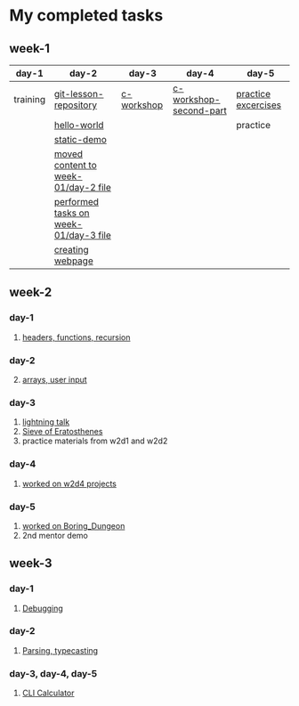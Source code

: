 # My completed tasks

## week-1

day-1 |  day-2 | day-3 |day-4 | day-5
----------|----------|--------|---|---
 training | [git-lesson-repository](https://github.com/marsaltamas/git-lesson-repository) | [c-workshop](https://github.com/greenfox-academy/marsaltamas/tree/master/week-01/day-3/c-workshop) | [c-workshop-second-part](https://github.com/greenfox-academy/marsaltamas/tree/master/week-01/day-4/c-workshop-2) | [practice excercises](https://github.com/greenfox-academy/marsaltamas/tree/master/week-01/day-5) 
	 | [hello-world](https://github.com/marsaltamas/hello-world) | | |practice
	 | [static-demo](https://github.com/marsaltamas/static-demo)| | |
	 | [moved content to week-01/day-2 file](https://github.com/greenfox-academy/marsaltamas/tree/master/week-01/day-2) | | | 
 	| [performed tasks on week-01/day-3 file](https://github.com/greenfox-academy/marsaltamas/tree/master/week-01/day-3) | | | 
 	| [creating webpage](https://github.com/marsaltamas/marsaltamas.github.io) | | | 

## week-2

### day-1

1. [headers, functions, recursion](https://github.com/greenfox-academy/marsaltamas/tree/master/week-02/day-1)

### day-2

2. [arrays, user input](https://github.com/greenfox-academy/marsaltamas/tree/master/week-02/day-2)

### day-3

1. [lightning talk](https://github.com/greenfox-academy/marsaltamas/tree/master/week-02/day-3)
2. [Sieve of Eratosthenes](https://github.com/greenfox-academy/marsaltamas/tree/master/week-02/day-3/Sieve%20of%20Eratosthenes)
3. practice materials from w2d1 and w2d2

### day-4

1. [worked on w2d4 projects](https://github.com/greenfox-academy/marsaltamas/tree/master/week-02/day-4)

### day-5

1. [worked on Boring_Dungeon](https://github.com/greenfox-academy/marsaltamas/tree/master/week-02/day-5/Boring_Dungeon)
2. 2nd mentor demo

## week-3

### day-1

1. [Debugging](https://github.com/greenfox-academy/marsaltamas/tree/master/week-03/day-1)


### day-2

1. [Parsing, typecasting](https://github.com/greenfox-academy/marsaltamas/tree/master/week-03/day-2)

### day-3, day-4, day-5

1. [CLI Calculator](https://github.com/greenfox-academy/marsaltamas/tree/master/week-03/CLI_Calculator)

